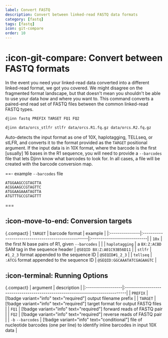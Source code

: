 ```yaml
---
label: Convert FASTQ
description: Convert between linked-read FASTQ data formats
category: [fastq]
tags: [fastq]
icon: git-compare
order: 10
---
```


# :icon-git-compare: Convert between FASTQ formats

In the event you need your linked-read data converted into a different linked-read format, we got you covered.
We might disagree on the fragmented format landscape, but that doesn't mean you
shouldn't be able to use your data how and where you want to. This command converts a paired-end read set of FASTQ
files between the common linked-read FASTQ types.

```bash usage
djinn fastq PREFIX TARGET FQ1 FQ2
```

```bash example | tellseq → stlfr
djinn data/orcs_stlfr stlfr data/orcs.R1.fq.gz data/orcs.R2.fq.gz
```

Auto-detects the input format as one of 10X, haplotagging, TELLseq, or stLFR,
and converts it to the format provided as the `TARGET` positional argument. If the
input data is in 10X format, where the barcode is the first [usually] 16 bases in the R1 sequence,
you will need to provide a `--barcodes` file that lets Djinn know what barcodes to look for.
In all cases, a file will be created with the barcode conversion map.

==- example `--barcodes` file
```
ATGGAAGCCGTAGTTA
ACGGAAGCCGTAGTTC
ATGGAAGAAATAGTTA
ATGTTTGCCGTAGTTT
```
===

## :icon-move-to-end: Conversion targets

{.compact}
| `TARGET`       | barcode format                                     | example                     |
|:---------------|:---------------------------------------------------|:----------------------------|
| `10x`          | the first N base pairs of R1, given `--barcodes`   |                             |
| `haplotagging` | a `BX:Z:ACBD` SAM tag in the sequence header       | `@SEQID BX:Z:A01C93B56D11`  |
| `stlfr`        | `#1_2_3` format appended to the sequence ID        | `@SEQID#1_2_3`              |
| `tellseq`      | `:ATCG` format appended to the sequence ID         | `@SEQID:GGCAAATATCGAGAAGTC` |


## :icon-terminal: Running Options
{.compact}
| argument          | description                                                                   |
|:------------------|:------------------------------------------------------------------------------|
| `PREFIX`          | [!badge variant="info" text="required"] output filename prefix                |
| `TARGET`          | [!badge variant="info" text="required"] target format for output FASTQ files  |
| `FQ1`             | [!badge variant="info" text="required"] forward reads of FASTQ pair           |
| `FQ2`             | [!badge variant="info" text="required"] reverse reads of FASTQ pair           |
| `-b` `--barcodes` | [!badge variant="info" text="conditional"] file of nucleotide barcodes (one per line) to identify inline barcodes in input 10X data  |

